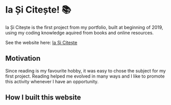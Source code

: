 # Ia Și Citește! :books:


 Ia Și Citește is the first project from my portfolio, built at beginning of 2019, using my coding knowledge aquired from books and online resources.
 
See the website here: [Ia Și Citește](https://silviurdr.github.io/index.html)
 
 ## Motivation

Since reading is my favourite hobby, it was easy to chose the subject for my first project. Reading helped me evolved in many ways and I like to promote this activity whenever I have an opportunity.

## How I built this website

